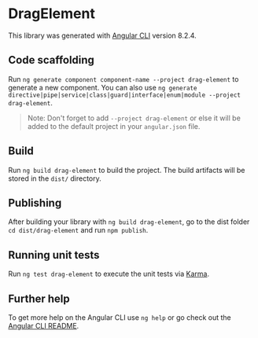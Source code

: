# DragElement

This library was generated with [Angular CLI](https://github.com/angular/angular-cli) version 8.2.4.

## Code scaffolding

Run `ng generate component component-name --project drag-element` to generate a new component. You can also use `ng generate directive|pipe|service|class|guard|interface|enum|module --project drag-element`.
> Note: Don't forget to add `--project drag-element` or else it will be added to the default project in your `angular.json` file. 

## Build

Run `ng build drag-element` to build the project. The build artifacts will be stored in the `dist/` directory.

## Publishing

After building your library with `ng build drag-element`, go to the dist folder `cd dist/drag-element` and run `npm publish`.

## Running unit tests

Run `ng test drag-element` to execute the unit tests via [Karma](https://karma-runner.github.io).

## Further help

To get more help on the Angular CLI use `ng help` or go check out the [Angular CLI README](https://github.com/angular/angular-cli/blob/master/README.md).
